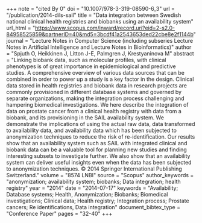+++
note = "cited By 0"
doi = "10.1007/978-3-319-08590-6_3"
url = "/publication/2014-dils-sail"
title = "Data integration between Swedish national clinical health registries and biobanks using an availability system"
url_html = "https://www.scopus.com/inward/record.uri?eid=2-s2.0-84958525859&partnerID=40&md5=3bcdf41a2543653ded22cbe8e2f1144b"
journal = "Lecture Notes in Computer Science (including subseries Lecture Notes in Artificial Intelligence and Lecture Notes in Bioinformatics)"
author = "Spjuth O, Heikkinen J, Litton J-E, Palmgren J, Krestyaninova M"
abstract = "Linking biobank data, such as molecular profiles, with clinical phenotypes is of great importance in epidemiological and predictive studies. A comprehensive overview of various data sources that can be combined in order to power up a study is a key factor in the design. Clinical data stored in health registries and biobank data in research projects are commonly provisioned in different database systems and governed by separate organizations, making the integration process challenging and hampering biomedical investigations. We here describe the integration of data on prostate cancer from a clinical health registry with data from a biobank, and its provisioning in the SAIL availability system. We demonstrate the implications of using the actual raw data, data transformed to availability data, and availability data which has been subjected to anonymization techniques to reduce the risk of re-identification. Our results show that an availability system such as SAIL with integrated clinical and biobank data can be a valuable tool for planning new studies and finding interesting subsets to investigate further. We also show that an availability system can deliver useful insights even when the data has been subjected to anonymization techniques. © 2014 Springer International Publishing Switzerland."
volume = "8574 LNBI"
source = "Scopus"
author_keywords = "anonymization;  availability system;  biobanks;  Data integration;  health registry"
year = "2014"
date = "2014-07-17"
keywords = "Availability;  Database systems;  Health, Anonymization;  Biobanks;  Biomedical investigations;  Clinical data;  Health registry;  Integration process;  Prostate cancers;  Re identifications, Data integration"
document_bibtex_type = "Conference Paper"
pages = "32-40"
+++

